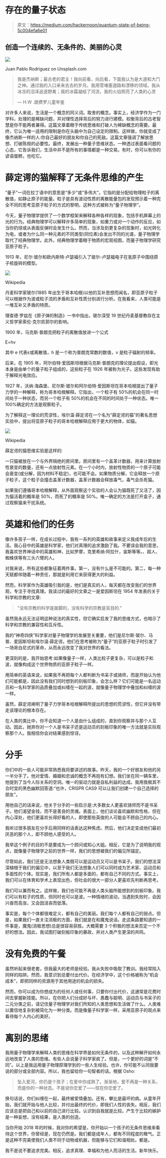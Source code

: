 # 存在的量子状态

> 原文：<https://medium.com/hackernoon/quantum-state-of-being-5c004efa6e01>

## 创造一个连续的、无条件的、美丽的心灵

![](img/630d751ab2941917788ac46d67fa7e0d.png)

Juan Pablo Rodriguez on Unsplash.com

> 我是杰纳斯；最古老的君主！我向前看，向后看，下面我认为是大道和大门之神。通过我的入口来来去去的岁月。我用雪堵塞道路和漂移的领域，我从冰冻的沼泽追逐野禽；我的冰霜凝结了河流，我的火焰照亮了人类的心灵
> 
> — H.W .朗费罗儿童年鉴

对许多人来说，生活是一个概念的同义词。取舍的概念。事实上，经济学作为一门学科，处理的是稀缺问题，并对理性选择背后的努力进行建模。权衡背后的古老智慧是你不能两者兼得。这篇文章着眼于传统思维和打破人为稀缺概念的需要。最终，它认为唯一适用的限制是你在头脑中为自己设定的限制。这样做，你就变成了像杰纳斯一样的人:你自己最好的朋友和你自己的死敌。这篇文章强调了解放思想、打破陈规的必要性。最终，发展出一种量子思维状态。一种透过表面看问题的心态，它告诉我们，生活中并不是所有的事情都是一种交易。有时，你可以有你的谚语蛋糕，也吃它。

# 薛定谔的猫解释了无条件思维的产生

“量子”一词在拉丁语中的意思是“多少”或“多伟大”。它指的是分配给物理粒子的离散值，如静止原子的能量。粒子是具有波动性质的离散能量包的发现预示着一种完全不同的思考亚原子粒子的方式的黎明，这种方式被称为“量子物理学”。

今天，量子物理学提供了一个数学框架来解释各种各样的现象，包括手机屏幕上的光的行为。经典物理学可以解释许多简单的现象，如重力或对一个动作的反应，如当你扔球或从表面反弹时会发生什么。然而，当涉及到更复杂的现象时，如光转化为电，或者为什么同一种元素的不同类型(同位素)会发出不同的光谱，量子物理学取代了经典物理学。此外，经典物理学着眼于物质的宏观视图，而量子物理学研究亚原子粒子。

1913 年，尼尔·玻尔和欧内斯特·卢瑟福引入了玻尔-卢瑟福电子在氢原子中围绕原子核旋转的模型。

![](img/bd5cb0a4dce9689334d3b988bbb23ae6.png)

Wikipedia

丹麦科学家玻尔(1885 年出生于哥本哈根)以他的互补思想而闻名，即亚原子粒子可以根据作为波或粒子流的矛盾和互补性质分别进行分析。在我看来，人类可能是一堆互补又矛盾的特质。

理查德·罗兹在《原子弹的制造》一书中指出，玻尔深受 19 世纪丹麦基督教存在主义哲学家索伦·克尔凯郭尔的影响。

1900 年，马克斯·普朗克把粒子的离散值放进一个公式

E=hv

其中 e 代表ε或离散值，h 是一个称为普朗克常数的数值，v 是粒子辐射的频率。

后来，在 1905 年，阿尔伯特·爱因斯坦根据马克斯·普朗克的理论提出假设，即光本身是由单个的量子粒子组成的，这些粒子在 1926 年被称为光子。这些发现有助于解释光电效应。

1927 年，沃纳·海森堡、尼尔斯·玻尔和阿尔伯特·爱因斯坦在哥本哈根提出了量子力学的一种解释，称为哥本哈根解释。它指出，一个粒子有 50%的机会在同一时间处于一种状态，而另一个粒子有 50%的机会在不同的时间处于一种状态。唯一 100%确定的方法是观察粒子。

为了解释这一理论的荒谬性，埃尔温·薛定谔在一个名为“薛定谔的猫”的著名思想实验中，提出将亚原子粒子的哥本哈根解释应用于更大的物体，如猫。

![](img/6af6f1d138a4e236a731e81b78b68c4a.png)

Wikipedia

薛定谔的猫思维实验是这样的:

一只猫被放在一个与外界隔绝的房间里。房间里有一个盖革计数器，用来计算放射性衰变的数量，还有一点放射性元素。在一个小时内，放射性物质的一个原子可能会衰变(或分解，因为材料不稳定)，也可能不会。如果物质分解，它会释放一个原子粒子，这个粒子会撞击盖革计数器，盖革计数器会释放毒气，毒气会杀死猫。

如果我们遵循哥本哈根解释，从外面观察这个实验的人会认为猫既死了又活了，因为猫活着的概率是 50%，而死了的概率是 50%。唯一确定的方法是打开盒子，通过观察猫来干扰系统。

# 英雄和他们的任务

像许多孩子一样，在成长过程中，我有一系列的英雄和故事来定义我成年后的生活。我心目中的英雄是科学家，他们对真理的追求激励了我。不要误会我的意思，我喜欢世界神话中的英雄和神，比如罗摩，克里希纳·阿拉什，宙斯等等。、超人、蜘蛛侠等有三头六臂的人。

对我来说，所有这些都象征着两件事。第一，没有什么是不可能的。第二，每一种天赋都伴随着一种责任，那就是利用它来获得更大的利益。

然而，科学家作为英雄吸引我的是，他们是真实的人，每天都在改变我们的世界观，专注于寻找真理。我读过的最好的文章之一是爱因斯坦在 1954 年发表的关于科学和宗教的文章:

> "没有宗教的科学是跛脚的，没有科学的宗教是盲目的."

虽然我永远无法证明这种说法的真实性，但它确实启发了我的思维方式，也暗示了科学和宗教的兼容性和互斥性。

我的“神奇四侠”科学家对量子物理学的发展至关重要，他们是尼尔斯·玻尔、马普、爱因斯坦和埃尔温·薛定谔。他们在思考被称为“量子”的亚原子粒子时引发了一场哥白尼式的革命，从而永远改变了我对世界的看法。

更深刻的是，我开始思考:如果像量子一样，人类比粒子更复杂，可以是粒子和波，就像构成这个世界物质的亚原子粒子一样。

用简单的英语来说，如果我不再把每个人都判断为书呆子或骑师，而是开始认为他们可能都是，因此没有我们同时想到的刻板印象，会怎么样？它们可能是一名运动员和一名科学家的品质叠加或纠缠在一起的波，就像量子物理学中叠加和纠缠的波一样。

虽然，薛定谔阐明了量子力学哥本哈根解释所提出的思想的荒谬性，但它并没有带走该理论的根本存在。

在人类的类比中，你不会知道一个人是由什么组成的，直到你观察并与那个人互动。因此，抛弃你对一个人是书呆子还是运动员的刻板印象的唯一方法就是实际观察那个人。我相信你会对结果感到惊讶。

# 分手

你们中的一些人可能非常熟悉我将要讲述的故事。昨天，我的一个好朋友和他的另一半分手了。他对爱情、婚姻和忠诚的概念不再抱有幻想。我们坐在同一辆车里，他提到了当今人际关系的空洞。唯一的驱动力就是自私利益的达成。我用我极其不合时宜的黑色幽默回答道:“也许，CRISPR CAS9 可以让我们创建一个自己选择的朋友”。

用他自己的话来说，他关于分手的一些启示是:大多数女人更喜欢骑师而不是书呆子。他们渴望金钱，而不是善良的灵魂。表面上，他们谈论喜欢幽默和性格，但在内心深处，他们更喜欢长得好看的人，即使那些英俊的人可能会不顾自己的内心。

我听过很多朋友在分手后用同样的话表达这种焦虑。然后，他们决定变成他们最初厌恶的那个人，即不顾他人感受的人。

我举这个例子的目的不是要成为一个顾问或知心大姐。相反，它是为了说明我的观点，就像量子物理学之前的世界一样，我们的思想被我们的偏见所锚定。

尽管如此，我们还是无法想象人类既可以是运动员又可以是书呆子。我们的想法深深植根于我们的偏见中，以至于我们无法想象人们可以同时成为艺术家、运动员和多面性的个体。现实是，我们所有人都是多面的，都有自己不同的方式。事实上，我们可以在体育和学术上表现出色，但社会的很大一部分人更喜欢先判断再思考。

我们可以兼而有之。这样做，我们也可能不再是人类头脑所能想到的刻板印象。我们可以有粒子的性质，但同时也可以是波。一种情绪的波动，当遇到失败时，会因兴奋而高涨，又会因沮丧而低落。

事实是，每个个体都很难定义，都有自己的美丽。我们每个人都有自己的弱点。但是，如果我们一直关注消极的方面，我们就是在和魔鬼说话。走这条路要知道的一件事是，魔鬼(消极思想)总是很容易获胜。大概需要 3 个积极的想法来否定一个不好的想法。因此，我试图打破刻板印象的暴政，并对人类产生更深的共鸣。

# 没有免费的午餐

虽然听起来很老套，但我最大的老师是经验。我从失败中吸取了教训。我经常陷入同样的陷阱。然而，我意识到总要付出代价。在经济学中，这个价格被称为“机会成本”，即把同样的资源用于其他用途的机会的损失。

然而，你可以成为你想成为的任何人或任何事，只要你付出代价，这通常是花费时间去掌握新技能。所以，在你把人们分成好与坏、愚蠢与聪明、运动员与书呆子的二元分类之前，请记住量子物理学对我们所知的人类思想和生活做了什么。人类难以置信地复杂到被简化为一种分类。而是像量子科学家一样，采用亚原子的观点来看待每个人内心的美好。

# 离别的思绪

我用量子物理学来解释人类的思维在科学界是如何无条件的，以及这种解开如何永远地改变了人类的思维。有些人会说量子科学家疯了。但是，一个更好的词是“不同”。以上是我运用量子物理原理学到的一些人生经验。也许，你可能不认同我要说的部分或全部内容。所以，我也留给你一句智者的话。根据 Osho:

> 坠入爱河，你仍是个孩子；在爱中你成熟了。渐渐地，爱不再是一种关系，而是你的一种状态。不是说你恋爱了——现在你恋爱了。

换句话说，你们纠缠在一起，最终被爱情叠加。还有，攀比是最坏的病。从童年开始，我们就开始与他人比较，并付出最终的代价，即我们人性的丧失。相反，我们应该总是把自己和以前的自己进行比较。认识到自我就是比较。产生于比较的嫉妒是一种妄想，没有结果，是人类的创造。

当你开始 2018 年的时候，我对你的希望是，你开始以一个孩子的无条件思维来看待这个世界，你曾经是，现在仍然是。我们都是成年人，都有不同程度的稚气。正是这种不完美使我们人类不同于动物或机器，但能够与它们和谐相处。都是。

我不是说不要追求完美。相反，追求真理、幸福和为他人而活的生活。新年快乐。